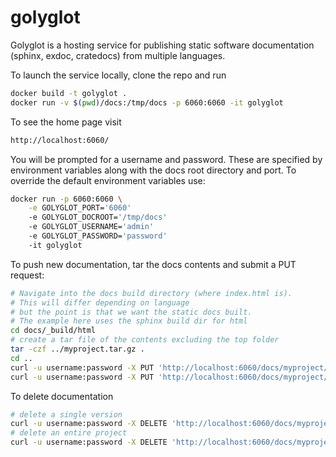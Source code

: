 # golyglot

Golyglot is a hosting service for publishing static software documentation (sphinx, exdoc, cratedocs) from multiple languages.

To launch the service locally, clone the repo and run

```bash
docker build -t golyglot .
docker run -v $(pwd)/docs:/tmp/docs -p 6060:6060 -it golyglot
```

To see the home page visit

```bash
http://localhost:6060/
```

You will be prompted for a username and password. These are specified by environment variables along with the docs root directory and port.
To override the default environment variables use:

```bash
docker run -p 6060:6060 \
    -e GOLYGLOT_PORT='6060'
    -e GOLYGLOT_DOCROOT='/tmp/docs'
    -e GOLYGLOT_USERNAME='admin'
    -e GOLYGLOT_PASSWORD='password'
    -it golyglot
```

To push new documentation, tar the docs contents and submit a PUT request:

```bash
# Navigate into the docs build directory (where index.html is).
# This will differ depending on language
# but the point is that we want the static docs built.
# The example here uses the sphinx build dir for html
cd docs/_build/html
# create a tar file of the contents excluding the top folder
tar -czf ../myproject.tar.gz .
cd ..
curl -u username:password -X PUT 'http://localhost:6060/docs/myproject/latest' --upload-file myproject.tar.gz
curl -u username:password -X PUT 'http://localhost:6060/docs/myproject/v1.2.3' --upload-file myproject.tar.gz
```

To delete documentation

```bash
# delete a single version
curl -u username:password -X DELETE 'http://localhost:6060/docs/myproject/v1.2.3'
# delete an entire project
curl -u username:password -X DELETE 'http://localhost:6060/docs/myproject'
```
